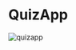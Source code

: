 # QuizApp
![quizapp](https://user-images.githubusercontent.com/28686534/41201892-19577176-6cc9-11e8-85b5-06e793843a61.gif)
